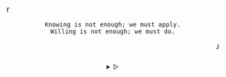 <p align="left"><b><samp>「</samp></b></p>
  <p align="center">
    <samp>
      Knowing is not enough; we must apply.<br>
      Willing is not enough; we must do.<br>
    </samp>
  </p>
<p align="right"><b><samp>」</samp></b></p>

<br>

<details align="center">

<summary>
  &#9655;
</summary>
  
<h2></h2><br>
<p align="center">
  <samp>
  [ Hi there, I'm  . ]
  </samp>
</p>


<p align="center">
  <samp>
    [ I'm a Teen , currently making web projects and contributing to open-sources. ]
  </samp>
</p>
<h2></h2><br>
</details>

